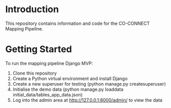 # Introduction
This repository contains information and code for the CO-CONNECT Mapping Pipeline.

# Getting Started
To run the mapping pipeline Django MVP:

1.	Clone this repository
2.	Create a Python virtual environment and install Django
3.	Create a new superuser for testing (python manage.py createsuperuser)
4.	Initialise the demo data (python manage.py loaddata initial_data/tables_app_data.json)
5.  Log into the admin area at http://127.0.0.1:8000/admin/ to view the data

